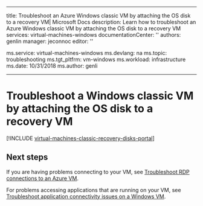 ﻿---

title: Troubleshoot an Azure Windows classic VM by attaching the OS disk to a recovery VM| Microsoft Docs
description: Learn how to troubleshoot an Azure Windows classic VM by attaching the OS disk to a recovery VM
services: virtual-machines-windows
documentationCenter: ''
authors: genlin
manager: jeconnoc
editor: ''

ms.service: virtual-machines-windows
ms.devlang: na
ms.topic: troubleshooting
ms.tgt_pltfrm: vm-windows
ms.workload: infrastructure
ms.date: 10/31/2018
ms.author: genli

---

# Troubleshoot a Windows classic VM by attaching the OS disk to a recovery VM

[!INCLUDE [virtual-machines-classic-recovery-disks-portal](../../../../includes/virtual-machines-classic-recovery-disks-portal.md)]

## Next steps
If you are having problems connecting to your VM, see [Troubleshoot RDP connections to an Azure VM](../troubleshoot-rdp-connection.md). 

For problems accessing applications that are running on your VM, see [Troubleshoot application connectivity issues on a Windows VM](../troubleshoot-app-connection.md).
